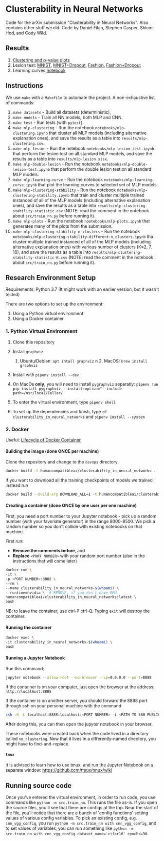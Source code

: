 # Clusterability in Neural Networks

Code for the arXiv submission "Clusterability in Neural Networks". Also contains other stuff we did. Code by Daniel Filan, Stephen Casper, Shlomi Hod, and Cody Wild.

## Results

1. [Clustering and p-value plots](notebooks/mlp-plots.ipynb)
2. Lesion test: [MNIST](notebooks/mlp-double-lesion-test-MNIST.ipynb), [MNIST+Dropout](notebooks/mlp-double-lesion-test-MNIST+DROPOUT.ipynb), [Fashion](notebooks/mlp-double-lesion-test-FASHION.ipynb), [Fashion+Dropout](notebooks/mlp-double-lesion-test-FASHION+DROPOUT.ipynb)
3. Learning curves [notebook](notebooks/mlp-learning-curve.ipynb)


## Instructions

We use `make` with a `Makefile` to automate the project. A non-exhaustive list of commands:

1. `make datasets` - Build all datasets (deterministic),
2. `make models` - Train all NN models, both MLP and CNN.
3. `make test` - Run tests (with `pytest`).
4. `make mlp-clustering` - Run the notebook `notebooks/mlp-clustering.ipynb` that cluster all MLP models (including alternative explanation ones), and save the results as a table into `results/mlp-clustering.csv`.
5. `make mlp-lesion` - Run the notebook `notebooks/mlp-lesion-test.ipynb` that perform the lesion test on all standard MLP models, and save the results as a table into `results/mlp-lesion.xlsx`.
6. `make mlp-double-lesion` - Run the notebook `notebooks/mlp-double-lesion-test.ipynb` that perform the double lesion test on all standard MLP models.
7. `make mlp-learning-curve` - Run the notebook `notebooks/mlp-learning-curve.ipynb` that plot the learning curves to selected set of MLP models.
8. `make mlp-clustering-stability` - Run the notebook `notebooks/mlp-clustering-stability.ipynb` that train and cluster multiple trained instanced of all of the MLP models (including alternative explanation ones), and save the results as a table into `results/mlp-clustering-stability-statistic.csv` (NOTE: read the comment in the notebook about `src/train_nn.py` before running it).
9. `make mlp-plots` - Run the notebook `nootebooks/mlp-plots.ipynb` that generates many of the plots from the submission.
10. `make mlp-clustering-stability-n-clusters` - Run the notebook `notebooks/mlp-clustering-stability-different-n_clusters.ipynb` tha cluster multiple trained instanced of all of the MLP models (including alternative explanation ones) with various number of clusters (K=2, 7, 10), and save the results as a table into `results/mlp-clustering-stability-statistic-K.csv` (NOTE: read the comment in the notebook about `src/train_nn.py` before running it).

## Research Environment Setup

Requirements: Python 3.7 (It might work with an earlier version, but it wasn't tested)

There are two options to set up the environment:

1. Using a Python virtual environment
2. Using a Docker container

### 1. Python Virtual Environment

1. Clone this repository

2. Install `graphviz`
   1. Ubuntu/Debian: `apt intall graphviz`
n   2. MacOS: `brew install graphviz`

3. Install with `pipenv install --dev`

4. On MacOs **only**, you will need to install `pygraphviz` separatly:
   `pipenv run pip install pygraphviz --install-option="--include-path=/usr/local/Cellar/`
   
5. To enter the virtual environment, type `pipenv shell`

6. To set up the dependencies and finish, type `cd clusterability_in_neural_networks` and `pipenv install --system`

### 2. Docker

Useful: [Lifecycle of Docker Container](https://medium.com/@nagarwal/lifecycle-of-docker-container-d2da9f85959)

#### Building the image (done **ONCE** per machine)

Clone the repository and change to the `devops` directory.

```bash
docker build -t humancompatibleai/clusterability_in_neural_networks .
```

If you want to download all the training checkpoints of models we trained, instead run

```bash
docker build --build-arg DOWNLOAD_ALL=1 -t humancompatibleai/clusterability_in_neural_networks .
```

#### Creating a container (done **ONCE** by one user per one machine)

First, you need a port number to your Jupyter notebook - pick up a random number (with your favoriate generator) in the range 8000-8500.
We pick a random number so you don't collide with existing notebooks on that machine.

First run: 

- **Remove the comments before**, and 
- **Replace** `<PORT NUMBER>` with your random port number (also in the instructions that will come later)

```bash
docker run \
-it \
-p <PORT NUMBER>:8888 \
--rm \
--name clusterability_in_neural_networks-$(whoami) \
--runtime=nvidia \  # REMOVE, if you don't have GPU
humancompatibleai/clusterability_in_neural_networks:latest \
bash
```

NB: to leave the container, use ctrl-P ctrl-Q. Typing `exit` will destroy the container.

#### Running the container

```bash
docker exec \
-it clusterability_in_neural_networks-$(whoami) \
bash
```

#### Running a Jupyter Notebook

Run this command:

```bash
jupyter notebook --allow-root --no-browser --ip=0.0.0.0 --port=8888
```

If the container is on your computer, just open the browser at the address: `http://localhost:8888`

If the container is on another server, you should forward the 8888 port through ssh on your personal machine with the command:

```bash
ssh -N -L localhost:8888:localhost:<PORT NUMBER> -i <PATH TO SSH PUBLIC KEY>  <USERNAME>@<SERVER ADDRESS>
```

After doing this, you can then open the jupyter notebook in your browser.

These notebooks were created back when the code lived in a directory called `nn_clustering`. Now that it lives in a differently-named directory, you might have to find-and-replace.

#### `tmux`

It is advised to learn how to use tmux, and run the Jupyter Notebook on a separate window: https://github.com/tmux/tmux/wiki

## Running source code

Once you've entered the virtual environment, in order to run code, you use commands like `python -m src.train_nn`. This runs the file as-is. If you open the source files, you'll see that there are configs at the top. Near the start of the file, you'll notice that there are a bunch of 'config functions' setting values of various config variables. To pick an existing config, e.g. `cnn_vgg_config`, you run `python -m src.train_nn with cnn_vgg_config`, and to set values of variables, you can run something like `python -m src.train_nn with cnn_vgg_config dataset_name='cifar10' epochs=30`.
